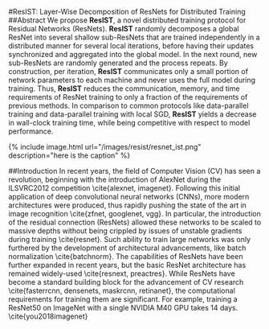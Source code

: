 #ResIST: Layer-Wise Decomposition of ResNets for Distributed Training
##Abstract
We propose **ResIST**, a novel distributed training protocol for Residual Networks (ResNets). **ResIST** randomly decomposes a global ResNet into several shallow sub-ResNets that are trained independently in a distributed manner for several local iterations, before having their updates synchronized and aggregated into the global model. In the next round, new sub-ResNets are randomly generated and the process repeats. By construction, per iteration, **ResIST** communicates only a small portion of network parameters to each machine and never uses the full model during training. Thus, **ResIST** reduces the communication, memory, and time requirements of ResNet training to only a fraction of the requirements of previous methods. In comparison to common protocols like data-parallel training and data-parallel training with local SGD, **ResIST** yields a decrease in wall-clock training time, while being competitive with respect to model performance.

{% include image.html url="/images/resist/resnet_ist.png" description="here is the caption" %}

##Introduction
In recent years, the field of Computer Vision (CV) has seen a revolution, beginning with the introduction of AlexNet during the ILSVRC2012 competition \cite{alexnet, imagenet}. 
Following this initial application of deep convolutional neural networks (CNNs), more modern architectures were produced, thus rapidly pushing the state of the art in image recognition \cite{zfnet, googlenet, vgg}. 
In particular, the introduction of the residual connection (ResNets) allowed these networks to be scaled to massive depths without being crippled by issues of unstable gradients during training \cite{resnet}. 
Such ability to train large networks was only furthered by the development of architectural advancements, like batch normalization \cite{batchnorm}. 
The capabilities of ResNets have been further expanded in recent years, but the basic ResNet architecture has remained widely-used \cite{resnext, preactres}.
While ResNets have become a standard building block for the advancement of CV research \cite{fasterrcnn, densenets, maskrcnn, retinanet}, the computational requirements for training them are significant. For example, training a ResNet50 on ImageNet with a single NVIDIA M40 GPU takes 14 days. \cite{you2018imagenet} 